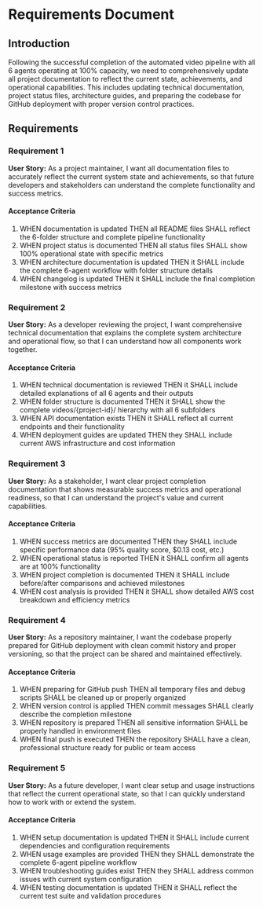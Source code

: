 # Requirements Document

## Introduction

Following the successful completion of the automated video pipeline with all 6 agents operating at 100% capacity, we need to comprehensively update all project documentation to reflect the current state, achievements, and operational capabilities. This includes updating technical documentation, project status files, architecture guides, and preparing the codebase for GitHub deployment with proper version control practices.

## Requirements

### Requirement 1

**User Story:** As a project maintainer, I want all documentation files to accurately reflect the current system state and achievements, so that future developers and stakeholders can understand the complete functionality and success metrics.

#### Acceptance Criteria

1. WHEN documentation is updated THEN all README files SHALL reflect the 6-folder structure and complete pipeline functionality
2. WHEN project status is documented THEN all status files SHALL show 100% operational state with specific metrics
3. WHEN architecture documentation is updated THEN it SHALL include the complete 6-agent workflow with folder structure details
4. WHEN changelog is updated THEN it SHALL include the final completion milestone with success metrics

### Requirement 2

**User Story:** As a developer reviewing the project, I want comprehensive technical documentation that explains the complete system architecture and operational flow, so that I can understand how all components work together.

#### Acceptance Criteria

1. WHEN technical documentation is reviewed THEN it SHALL include detailed explanations of all 6 agents and their outputs
2. WHEN folder structure is documented THEN it SHALL show the complete videos/{project-id}/ hierarchy with all 6 subfolders
3. WHEN API documentation exists THEN it SHALL reflect all current endpoints and their functionality
4. WHEN deployment guides are updated THEN they SHALL include current AWS infrastructure and cost information

### Requirement 3

**User Story:** As a stakeholder, I want clear project completion documentation that shows measurable success metrics and operational readiness, so that I can understand the project's value and current capabilities.

#### Acceptance Criteria

1. WHEN success metrics are documented THEN they SHALL include specific performance data (95% quality score, $0.13 cost, etc.)
2. WHEN operational status is reported THEN it SHALL confirm all agents are at 100% functionality
3. WHEN project completion is documented THEN it SHALL include before/after comparisons and achieved milestones
4. WHEN cost analysis is provided THEN it SHALL show detailed AWS cost breakdown and efficiency metrics

### Requirement 4

**User Story:** As a repository maintainer, I want the codebase properly prepared for GitHub deployment with clean commit history and proper versioning, so that the project can be shared and maintained effectively.

#### Acceptance Criteria

1. WHEN preparing for GitHub push THEN all temporary files and debug scripts SHALL be cleaned up or properly organized
2. WHEN version control is applied THEN commit messages SHALL clearly describe the completion milestone
3. WHEN repository is prepared THEN all sensitive information SHALL be properly handled in environment files
4. WHEN final push is executed THEN the repository SHALL have a clean, professional structure ready for public or team access

### Requirement 5

**User Story:** As a future developer, I want clear setup and usage instructions that reflect the current operational state, so that I can quickly understand how to work with or extend the system.

#### Acceptance Criteria

1. WHEN setup documentation is updated THEN it SHALL include current dependencies and configuration requirements
2. WHEN usage examples are provided THEN they SHALL demonstrate the complete 6-agent pipeline workflow
3. WHEN troubleshooting guides exist THEN they SHALL address common issues with current system configuration
4. WHEN testing documentation is updated THEN it SHALL reflect the current test suite and validation procedures